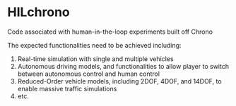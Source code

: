 # HILchrono
Code associated with human-in-the-loop experiments built off Chrono

The expected functionalities need to be achieved including:
1. Real-time simulation with single and multiple vehicles
2. Autonomous driving models, and functionalities to allow player to switch between autonomous control and human control
3. Reduced-Order vehicle models, including 2DOF, 4DOF, and 14DOF, to enable massive traffic simulations
4. etc.
